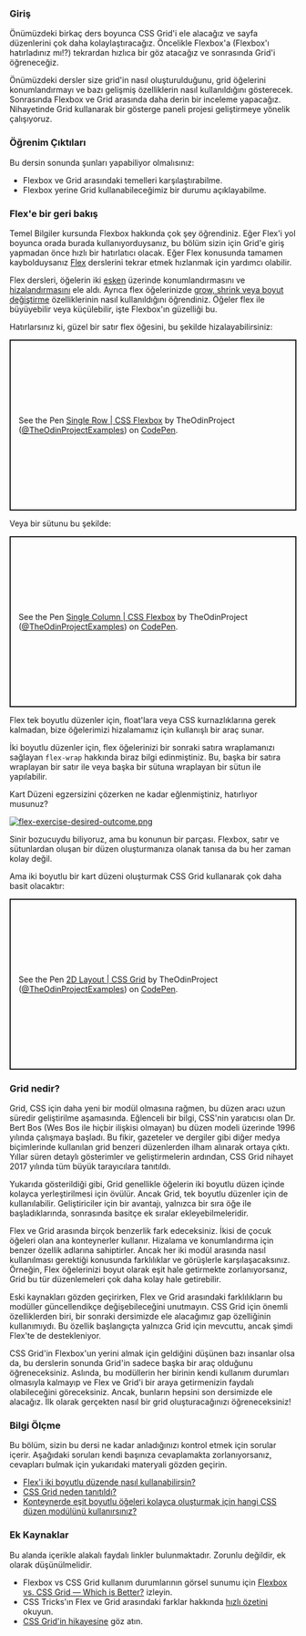 ### Giriş

Önümüzdeki birkaç ders boyunca CSS Grid'i ele alacağız ve sayfa düzenlerini çok daha kolaylaştıracağız. Öncelikle Flexbox'a (Flexbox'ı hatırladınız mı!?) tekrardan hızlıca bir göz atacağız ve sonrasında Grid'i öğreneceğiz.

Önümüzdeki dersler size grid'in nasıl oluşturulduğunu, grid öğelerini konumlandırmayı ve bazı gelişmiş özelliklerin nasıl kullanıldığını gösterecek. Sonrasında Flexbox ve Grid arasında daha derin bir inceleme yapacağız. Nihayetinde Grid kullanarak bir gösterge paneli projesi geliştirmeye yönelik çalışıyoruz.

### Öğrenim Çıktıları

Bu dersin sonunda şunları yapabiliyor olmalısınız:

- Flexbox ve Grid arasındaki temelleri karşılaştırabilme.
- Flexbox yerine Grid kullanabileceğimiz bir durumu açıklayabilme.

### Flex'e bir geri bakış

Temel Bilgiler kursunda Flexbox hakkında çok şey öğrendiniz. Eğer Flex'i yol boyunca orada burada kullanıyorduysanız, bu bölüm sizin için Grid'e giriş yapmadan önce hızlı bir hatırlatıcı olacak. Eğer Flex konusunda tamamen kaybolduysanız [Flex](https://www.theodinproject.com/lessons/foundations-introduction-to-flexbox) derslerini tekrar etmek hızlanmak için yardımcı olabilir.

Flex dersleri, öğelerin iki [esken](https://www.theodinproject.com/lessons/foundations-axes) üzerinde konumlandırmasını ve [hizalandırmasını](https://www.theodinproject.com/lessons/foundations-alignment) ele aldı. Ayrıca flex öğelerinizde [grow, shrink veya boyut değiştirme](https://www.theodinproject.com/lessons/foundations-growing-and-shrinking) özelliklerinin nasıl kullanıldığını öğrendiniz. Öğeler flex ile büyüyebilir veya küçülebilir, işte Flexbox'ın güzelliği bu.

Hatırlarsınız ki, güzel bir satır flex öğesini, bu şekilde hizalayabilirsiniz:

<p class="codepen" data-height="300" data-theme-id="dark" data-default-tab="css,result" data-slug-hash="XWeJbRy" data-editable="true" data-user="TheOdinProjectExamples" style="height: 300px; box-sizing: border-box; display: flex; align-items: center; justify-content: center; border: 2px solid; margin: 1em 0; padding: 1em;">
  <span>See the Pen <a href="https://codepen.io/TheOdinProjectExamples/pen/XWeJbRy">
  Single Row | CSS Flexbox</a> by TheOdinProject (<a href="https://codepen.io/TheOdinProjectExamples">@TheOdinProjectExamples</a>)
  on <a href="https://codepen.io">CodePen</a>.</span>
</p>
<script async src="https://cpwebassets.codepen.io/assets/embed/ei.js"></script>

Veya bir sütunu bu şekilde:

<p class="codepen" data-height="300" data-theme-id="dark" data-default-tab="css,result" data-slug-hash="MWEYwoX" data-editable="true" data-user="TheOdinProjectExamples" style="height: 300px; box-sizing: border-box; display: flex; align-items: center; justify-content: center; border: 2px solid; margin: 1em 0; padding: 1em;">
  <span>See the Pen <a href="https://codepen.io/TheOdinProjectExamples/pen/MWEYwoX">
  Single Column | CSS Flexbox</a> by TheOdinProject (<a href="https://codepen.io/TheOdinProjectExamples">@TheOdinProjectExamples</a>)
  on <a href="https://codepen.io">CodePen</a>.</span>
</p>
<script async src="https://cpwebassets.codepen.io/assets/embed/ei.js"></script>

Flex tek boyutlu düzenler için, float'lara veya CSS kurnazlıklarına gerek kalmadan, bize öğelerimizi hizalamamız için kullanışlı bir araç sunar.

İki boyutlu düzenler için, flex öğelerinizi bir sonraki satıra wraplamanızı sağlayan `flex-wrap` hakkında biraz bilgi edinmiştiniz. Bu, başka bir satıra wraplayan bir satır ile veya başka bir sütuna wraplayan bir sütun ile yapılabilir.

Kart Düzeni egzersizini çözerken ne kadar eğlenmiştiniz, hatırlıyor musunuz?

[![flex-exercise-desired-outcome.png](https://i.postimg.cc/vZ81HMkB/flex-exercise-desired-outcome.png)](https://github.com/TheOdinProject/css-exercises/tree/main/flex/07-flex-layout-2)

Sinir bozucuydu biliyoruz, ama bu konunun bir parçası. Flexbox, satır ve sütunlardan oluşan bir düzen oluşturmanıza olanak tanısa da bu her zaman kolay değil.

Ama iki boyutlu bir kart düzeni oluşturmak CSS Grid kullanarak çok daha basit olacaktır:

<p class="codepen" data-height="300" data-theme-id="dark" data-default-tab="css,result" data-slug-hash="KKXwpZR" data-editable="true" data-user="TheOdinProjectExamples" style="height: 300px; box-sizing: border-box; display: flex; align-items: center; justify-content: center; border: 2px solid; margin: 1em 0; padding: 1em;">
  <span>See the Pen <a href="https://codepen.io/TheOdinProjectExamples/pen/KKXwpZR">
  2D Layout | CSS Grid</a> by TheOdinProject (<a href="https://codepen.io/TheOdinProjectExamples">@TheOdinProjectExamples</a>)
  on <a href="https://codepen.io">CodePen</a>.</span>
</p>
<script async src="https://cpwebassets.codepen.io/assets/embed/ei.js"></script>

### Grid nedir?

Grid, CSS için daha yeni bir modül olmasına rağmen, bu düzen aracı uzun süredir geliştirilme aşamasında. Eğlenceli bir bilgi, CSS'nin yaratıcısı olan Dr. Bert Bos (Wes Bos ile hiçbir ilişkisi olmayan) bu düzen modeli üzerinde 1996 yılında çalışmaya başladı. Bu fikir, gazeteler ve dergiler gibi diğer medya biçimlerinde kullanılan grid benzeri düzenlerden ilham alınarak ortaya çıktı. Yıllar süren detaylı gösterimler ve geliştirmelerin ardından, CSS Grid nihayet 2017 yılında tüm büyük tarayıcılara tanıtıldı.

Yukarıda gösterildiği gibi, Grid genellikle öğelerin iki boyutlu düzen içinde kolayca yerleştirilmesi için övülür. Ancak Grid, tek boyutlu düzenler için de kullanılabilir. Geliştiriciler için bir avantajı, yalnızca bir sıra öğe ile başladıklarında, sonrasında basitçe ek sıralar ekleyebilmeleridir.

Flex ve Grid arasında birçok benzerlik fark edeceksiniz. İkisi de çocuk öğeleri olan ana konteynerler kullanır. Hizalama ve konumlandırma için benzer özellik adlarına sahiptirler. Ancak her iki modül arasında nasıl kullanılması gerektiği konusunda farklılıklar ve görüşlerle karşılaşacaksınız. Örneğin, Flex öğelerinizi boyut olarak eşit hale getirmekte zorlanıyorsanız, Grid bu tür düzenlemeleri çok daha kolay hale getirebilir.

Eski kaynakları gözden geçirirken, Flex ve Grid arasındaki farklılıkların bu modüller güncellendikçe değişebileceğini unutmayın. CSS Grid için önemli özelliklerden biri, bir sonraki dersimizde ele alacağımız gap özelliğinin kullanımıydı. Bu özellik başlangıçta yalnızca Grid için mevcuttu, ancak şimdi Flex'te de destekleniyor.

CSS Grid'in Flexbox'un yerini almak için geldiğini düşünen bazı insanlar olsa da, bu derslerin sonunda Grid'in sadece başka bir araç olduğunu öğreneceksiniz. Aslında, bu modüllerin her birinin kendi kullanım durumları olmasıyla kalmayıp ve Flex ve Grid'i bir araya getirmenizin faydalı olabileceğini göreceksiniz. Ancak, bunların hepsini son dersimizde ele alacağız. İlk olarak gerçekten nasıl bir grid oluşturacağınızı öğreneceksiniz!

### Bilgi Ölçme

Bu bölüm, sizin bu dersi ne kadar anladığınızı kontrol etmek için sorular içerir. Aşağıdaki soruları kendi başınıza cevaplamakta zorlanıyorsanız, cevapları bulmak için yukarıdaki materyali gözden geçirin.

- [Flex'i iki boyutlu düzende nasıl kullanabilirsin?](#Flex'e-bir-geri-bakış)
- [CSS Grid neden tanıtıldı?](#Grid-Nedir?)
- [Konteynerde eşit boyutlu öğeleri kolayca oluşturmak için hangi CSS düzen modülünü kullanırsınız?](#Grid-Nedir?)

### Ek Kaynaklar

Bu alanda içerikle alakalı faydalı linkler bulunmaktadır. Zorunlu değildir, ek olarak düşünülmelidir.

- Flexbox vs CSS Grid kullanım durumlarının görsel sunumu için [Flexbox vs. CSS Grid — Which is Better?](https://www.youtube.com/watch?v=hs3piaN4b5I) izleyin.
- CSS Tricks'ın Flex ve Grid arasındaki farklar hakkında [hızlı özetini](https://css-tricks.com/quick-whats-the-difference-between-flexbox-and-grid/) okuyun.
- [CSS Grid'in hikayesine](https://alistapart.com/article/the-story-of-css-grid-from-its-creators/) göz atın.
